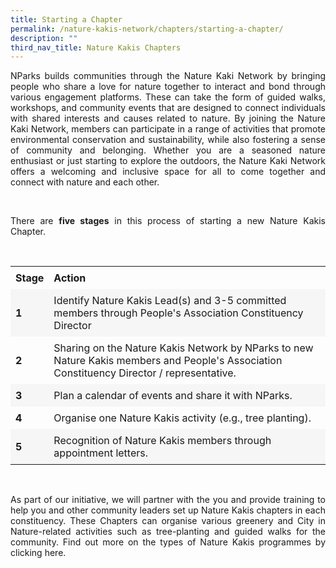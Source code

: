 ```yaml
---
title: Starting a Chapter
permalink: /nature-kakis-network/chapters/starting-a-chapter/
description: ""
third_nav_title: Nature Kakis Chapters
---
```

<section>
	<p align="justify">NParks builds communities through the Nature Kaki Network by bringing people who share a love for nature together to interact and bond through various engagement platforms. These can take the form of guided walks, workshops, and community events that are designed to connect individuals with shared interests and causes related to nature. By joining the Nature Kaki Network, members can participate in a range of activities that promote environmental conservation and sustainability, while also fostering a sense of community and belonging. Whether you are a seasoned nature enthusiast or just starting to explore the outdoors, the Nature Kaki Network offers a welcoming and inclusive space for all to come together and connect with nature and each other.</p><br>
</section>

<section>
<p align="justify">There are <b>five stages</b> in this process of starting a new Nature Kakis Chapter.</p><br>

 <style> table { border-collapse: collapse; width: 100%; } th, td { text-align: left; padding: 8px; } tr:nth-child(even) { background-color: #F6F6F6; } tr:hover {background-color: #B8E986;} </style> 

<table style="width:100%">
  <tbody><tr>
		<td><b>Stage</b></td>
		<td><b>Action</b></td>
  </tr>
		<tr>
    <td><b>1<b></b></b></td>
    <td>Identify Nature Kakis Lead(s) and 3-5 committed members through People's Association Constituency Director</td>
  </tr>
  <tr>
		<td><b>2</b></td>
    <td>Sharing on the Nature Kakis Network by NParks to new Nature Kakis members and People's Association Constituency Director / representative.</td>
  </tr>
		  <tr>
				<td><b>3</b></td>
    <td>Plan a calendar of events and share it with NParks.</td>
  </tr>
		 <tr>
			 <td><b>4</b></td>
    <td>Organise one Nature Kakis activity (e.g., tree planting).</td>
  </tr>
		  <tr>
    <td><b>5</b></td>
    <td>Recognition of Nature Kakis members through appointment letters.</td>
  </tr>
</tbody></table>
<br>
</section>

<section>
<p align="justify">As part of our initiative, we will partner with the you and provide training to help you and other community leaders set up Nature Kakis chapters in each constituency. These Chapters can organise various greenery and City in Nature-related activities such as tree-planting and guided walks for the community. Find out more on the types of Nature Kakis programmes by clicking here.</p></section>